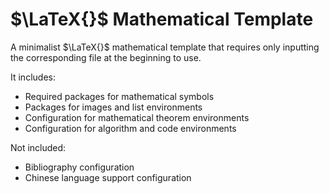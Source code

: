 # $\LaTeX{}$ Mathematical Template

A minimalist $\LaTeX{}$ mathematical template that requires only inputting the corresponding file at the beginning to use.

It includes:

- Required packages for mathematical symbols
- Packages for images and list environments
- Configuration for mathematical theorem environments
- Configuration for algorithm and code environments

Not included:

- Bibliography configuration
- Chinese language support configuration
